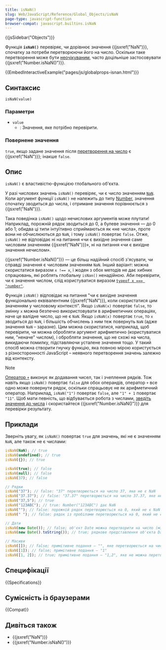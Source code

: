 ```yaml
---
title: isNaN()
slug: Web/JavaScript/Reference/Global_Objects/isNaN
page-type: javascript-function
browser-compat: javascript.builtins.isNaN
---
```


{{jsSidebar("Objects")}}

Функція **`isNaN()`** перевіряє, чи дорівнює значення {{jsxref("NaN")}}, спочатку за потреби перетворюючи його на число. Оскільки таке перетворення може бути [неочікуваним](#description), часто доцільніше застосовувати {{jsxref("Number.isNaN()")}}.

{{EmbedInteractiveExample("pages/js/globalprops-isnan.html")}}

## Синтаксис

```js-nolint
isNaN(value)
```

### Параметри

- `value`
  - : Значення, яке потрібно перевірити.

### Повернене значення

`true`, якщо задане значення після [перетворення на число](/uk/docs/Web/JavaScript/Reference/Global_Objects/Number#zvedennia-do-chysla) є {{jsxref("NaN")}}; інакше `false`.

## Опис

`isNaN()` є властивістю-функцією глобального об'єкта.

У разі числових значень `isNaN()` перевіряє, чи є число значенням [`NaN`](/uk/docs/Web/JavaScript/Reference/Global_Objects/NaN). Коли аргумент функції `isNaN()` не належить до типу [Number](/uk/docs/Web/JavaScript/Data_structures#typ-number), значення спочатку зводиться до числа, і отримане значення порівнюється з {{jsxref("NaN")}}.

Така поведінка `isNaN()` щодо нечислових аргументів може плутати! Наприклад, порожній рядок зводиться до 0, а булеве значення — до 0 або 1; обидва ці типи інтуїтивно сприймаються як «не числа», проте вони не обчислюються до `NaN`, і тому `isNaN()` повертає `false`. Отже, `isNaN()` не відповідає ні на питання «чи є вихідне значення саме числовим значенням {{jsxref("NaN")}}», ні на питання «чи є вихідне значення нечислом».

{{jsxref("Number.isNaN()")}} — це більш надійний спосіб з'ясувати, чи справді значення є числовим значенням `NaN`. Інший варіант: можна скористатися виразом `x !== x`, і жоден з обох методів не дає хибних спрацювань, які роблять глобальну `isNan()` ненадійною. Аби перевірити, чи є значення числом, слід користуватися виразом [`typeof x === "number"`](/uk/docs/Web/JavaScript/Reference/Operators/typeof).

Функція `isNaN()` відповідає на питання "чи є вихідне значення функціонально еквівалентним {{jsxref("NaN")}}, коли скористатися цим значенням у числовому контексті". Якщо `isNaN(x)` повертає `false`, то змінну `x` можна безпечно використовувати в арифметичних операціях, наче це валідне число, що не є `NaN`. Якщо `isNaN(x)` повертає `true`, то `x` зводиться до `NaN`, і більшість обчислень з ним теж повернуть `NaN` (адже значення `NaN` – заразне). Цим можна скористатися, наприклад, щоб перевірити, чи можна обробляти аргумент арифметично (користуватися ним, "неначе" числом), і обробляти значення, що не схожі на числа, викидаючи помилку, підставляючи усталене значення тощо. У такий спосіб можна створити гнучку функцію, яка повною мірою користується з різносторонності JavaScript – неявного перетворення значень залежно від контексту.

> [!NOTE] 
>
> [Оператор `+`](/uk/docs/Web/JavaScript/Reference/Operators/Addition) виконує як додавання чисел, так і зчеплення рядків. Тож навіть якщо `isNaN()` повертає `false` для обох операндів, оператор `+` все одно може повернути рядок, оскільки спрацьовує не як арифметичний оператор. Наприклад, `isNaN("1")` повертає `false`, але `"1" + 1` повертає `"11"`. Щоб мати певність, що відбувається робота з числами, [зведіть значення до числа](/uk/docs/Web/JavaScript/Reference/Global_Objects/Number#zvedennia-do-chysla) і скористайтеся {{jsxref("Number.isNaN()")}} для перевірки результату.

## Приклади

Зверніть увагу, як `isNaN()` повертає `true` для значень, які не є значенням `NaN`, але також не є числами:

```js
isNaN(NaN); // true
isNaN(undefined); // true
isNaN({}); // true

isNaN(true); // false
isNaN(null); // false
isNaN(37); // false

// Рядки
isNaN("37"); // false: "37" перетворюється на число 37, яке не є NaN
isNaN("37.37"); // false: "37.37" перетворюється на число 37.37, яке не є NaN
isNaN("37,5"); // true
isNaN("123ABC"); // true: Number("123ABC") дає NaN
isNaN(""); // false: порожній рядок перетворюється на 0, який не є NaN
isNaN(" "); // false: рядок із пробілами перетворюється на 0, який не є NaN

// Дати
isNaN(new Date()); // false; об'єкт Date можна перетворити на число (мітку часу)
isNaN(new Date().toString()); // true; рядкове представлення об'єкта Date не можна розібрати як число

// Масиви
isNaN([]); // false; примітивне подання — "", яке перетворюється на число 0
isNaN([1]); // false; примітивне подання — "1"
isNaN([1, 2]); // true; примітивне подання — "1,2", яке не можна перетворити на число
```

## Специфікації

{{Specifications}}

## Сумісність із браузерами

{{Compat}}

## Дивіться також

- {{jsxref("NaN")}}
- {{jsxref("Number.isNaN()")}}
